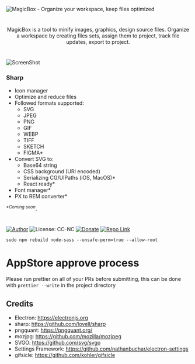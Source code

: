 ![MagicBox - Organize your workspace, keep files optimized](https://katrukhin.com/magic-box/github-header-3.jpg)

#

<p align=center>MagicBox is a tool to minify images, graphics, design source files. Organize a workspace by creating files sets, assign them to project, track file updates, export to project.</p>

#

![ScreenShot](https://katrukhin.com/magic-box/screen-shot-4.png)

### Sharp

- Icon manager
- Optimize and reduce files
- Followed formats supported:
  - SVG
  - JPEG
  - PNG
  - GIF
  - WEBP
  - TIFF
  - SKETCH
  - FIGMA*
- Convert SVG to:
  - Base64 string
  - CSS background (URI encoded)
  - Serializing CG/UIPaths (iOS, MacOS)*
  - React ready*
- Font manager*
- PX to REM converter*



 <sup><i>*Coming soon</i></sup>. 
#

[![Author](https://img.shields.io/badge/Author-katrukhin-brightgreen.svg)](https://katrukhin.com)
![License: CC-NC](https://img.shields.io/badge/License-CCNC-blue.svg)
[![Donate](https://img.shields.io/badge/Donate-PayPal-brightgreen.svg)](https://paypal.me/katrukhin)
[![Repo Link](https://img.shields.io/badge/Repo-Link-black.svg)](https://github.com/akatrukhin/MagicBox)


```
sudo npm rebuild node-sass --unsafe-perm=true --allow-root
```

# AppStore approve process

Please run prettier on all of your PRs before submitting, this can be done with `prettier --write` in the project directory

## Credits
* Electron: <https://electronjs.org>
* sharp: <https://github.com/lovell/sharp>
* pngquant: <https://pngquant.org/>
* mozjpg: <https://github.com/mozilla/mozjpeg>
* SVGO: <https://github.com/svg/svgo>
* Settings Framework: <https://github.com/nathanbuchar/electron-settings>
* gifsicle: <https://github.com/kohler/gifsicle>

